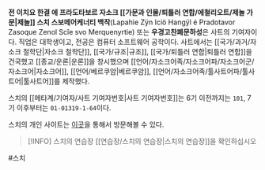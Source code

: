 **전 이치요 한결 에 프라도타보르 자소크 [[가문과 인물/퇴틀러 연합/에철리오트/제놀 가문|제놀]] 스치 스보메어케너티 백작**(Lapahìe Zÿn Iciö Hangÿl é Pradotavor Zasoque Zenol Scîe svo Merquenyrtie) 또는 **우경고찬폐문하성**은 사트의 기여자이다. 직업은 대학생이고, 전공은 컴퓨터 소프트웨어 공학이다. 사트에서는 [[국가/과거/자소크 철학단|자소크 철학단]], [[국가/규조|규조]], [[국가/퇴틀러 연합|퇴틀러 연합]]을 건국했고 [[종교/운론|운론]]을 창시했으며 [[언어/자소크어족/자소크어파/자소크어군/자소크어|자소크어]], [[언어/베르쿠암|베르쿠암]], [[언어/자소크어족/툴사트어파/툴사트어|툴사트어]]를 제작했다.

스치의 [[메타계/기여자/사트 기여자번호|사트 기여자번호]]는 6기 이전까지는 `101`, 7기 이후부터는 `01-01319-1-64`이다.

스치의 개인 사이트는 [이곳](https://me.shtelo.org)을 통해서 방문해볼 수 있다.

> [!INFO] 스치의 연습장
> [[연습장/스치의 연습장|스치의 연습장]]을 확인하십시오


#스치 